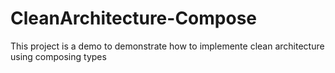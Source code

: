 # CleanArchitecture-Compose
This project is a demo to demonstrate how to implemente clean architecture using composing types
